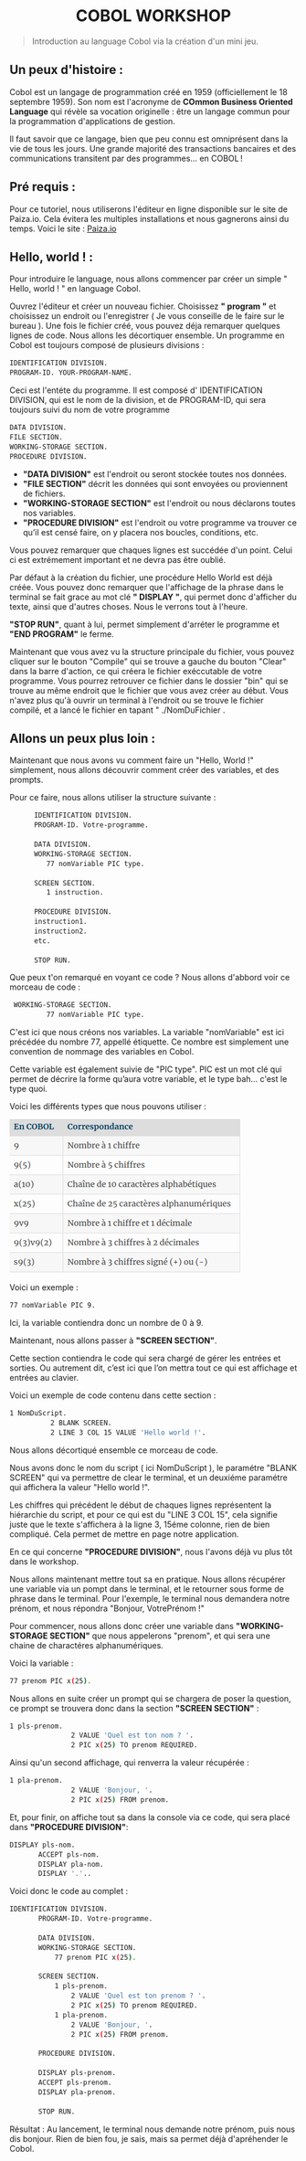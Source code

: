 <h1 align="center">COBOL WORKSHOP</h1>

>Introduction au language Cobol via la création d'un mini jeu.


## Un peux d'histoire  :

Cobol est un langage de programmation créé en 1959 (officiellement le 18 septembre 1959). Son nom est l'acronyme de **COmmon Business Oriented Language** qui révèle sa vocation originelle : être un langage commun pour la programmation d'applications de gestion.

Il faut savoir que ce langage, bien que peu connu est omniprésent dans la vie de tous les jours. Une grande majorité des transactions bancaires et des communications transitent par des programmes… en COBOL !


## Pré requis :

Pour ce tutoriel, nous utiliserons l'éditeur en ligne disponible sur le site de Paiza.io.
Cela évitera les multiples installations et nous gagnerons ainsi du temps.
Voici le site : [Paiza.io](https://paiza.io/en/projects/new?language=cobol)

## Hello, world ! :

Pour introduire le language, nous allons commencer par créer un simple " Hello, world ! " en language Cobol. 

Ouvrez l'éditeur et créer un nouveau fichier. Choisissez **" program "** et choisissez un endroit ou l'enregistrer ( Je vous conseille de le faire sur le bureau ). Une fois le fichier créé, vous pouvez déja remarquer quelques lignes de code. Nous allons les décortiquer ensemble. Un programme en Cobol est toujours composé de plusieurs divisions :

```sh
IDENTIFICATION DIVISION.
PROGRAM-ID. YOUR-PROGRAM-NAME.
```
Ceci est l'entéte du programme. Il est composé d' IDENTIFICATION DIVISION, qui est le nom de la division, et de PROGRAM-ID, qui sera toujours suivi du nom de votre programme

```sh
DATA DIVISION.
FILE SECTION.
WORKING-STORAGE SECTION.
PROCEDURE DIVISION.
```
- **"DATA DIVISION"** est l'endroit ou seront stockée toutes nos données.
- **"FILE SECTION"** décrit les données qui sont envoyées ou proviennent de fichiers.
- **"WORKING-STORAGE SECTION"** est l'endroit ou nous déclarons toutes nos variables.
- **"PROCEDURE DIVISION"** est l'endroit ou votre programme va trouver ce qu’il est censé faire, on y placera nos boucles, conditions, etc.


Vous pouvez remarquer que chaques lignes est succédée d'un point. Celui ci est extrémement important et ne devra pas être oublié.

Par défaut à la création du fichier, une procédure Hello World est déjà créée. Vous pouvez donc remarquer que l'affichage de la phrase dans le terminal se fait grace au mot clé **" DISPLAY "**, qui permet donc d'afficher du texte, ainsi que d'autres choses. Nous le verrons tout à l'heure.

**"STOP RUN"**, quant à lui, permet simplement d'arréter le programme et **"END PROGRAM"** le ferme.

Maintenant que vous avez vu la structure principale du fichier, vous pouvez cliquer sur le bouton "Compile" qui se trouve a gauche du bouton "Clear" dans la barre d'action, ce qui créera le fichier exéccutable de votre programme. Vous pourrez retrouver ce fichier dans le dossier "bin" qui se trouve au même endroit que le fichier que vous avez créer au début. Vous n'avez plus qu'à ouvrir un terminal à l'endroit ou se trouve le fichier compilé, et a lancé le fichier en tapant " ./NomDuFichier .

## Allons un peux plus loin :

Maintenant que nous avons vu comment faire un "Hello, World !" simplement, nous allons découvrir comment créer des variables, et des prompts.

Pour ce faire, nous allons utiliser la structure suivante : 

```sh
      IDENTIFICATION DIVISION.
      PROGRAM-ID. Votre-programme.

      DATA DIVISION.
      WORKING-STORAGE SECTION.
         77 nomVariable PIC type.

      SCREEN SECTION.
         1 instruction.

      PROCEDURE DIVISION.
      instruction1.
      instruction2.
      etc.
 
      STOP RUN.
```

Que peux t'on remarqué en voyant ce code ? Nous allons d'abbord voir ce morceau de code :

```sh
 WORKING-STORAGE SECTION.
         77 nomVariable PIC type.
```
C'est ici que nous créons nos variables. La variable "nomVariable" est ici précédée du nombre 77, appellé étiquette. Ce nombre est simplement une convention de nommage des variables en Cobol.

Cette variable est également suivie de "PIC type". PIC est un mot clé qui permet de décrire la forme qu’aura votre variable, et le type bah... c'est le type quoi.

Voici les différents types que nous pouvons utiliser :

![exemples](Screenshot_1.png)

Voici un exemple : 

```sh
77 nomVariable PIC 9.
```
Ici, la variable contiendra donc un nombre de 0 à 9.

Maintenant, nous allons passer à **"SCREEN SECTION"**.

Cette section contiendra le code qui sera chargé de gérer les entrées et sorties. Ou autrement dit, c’est ici que l’on mettra tout ce qui est affichage et entrées au clavier.

Voici un exemple de code contenu dans cette section :

```sh
1 NomDuScript.
          2 BLANK SCREEN.
          2 LINE 3 COL 15 VALUE 'Hello world !'.
```

Nous allons décortiqué ensemble ce morceau de code.

Nous avons donc le nom du script ( ici NomDuScript ), le paramétre "BLANK SCREEN" qui va permettre de clear le terminal, et un deuxiéme paramétre qui affichera la valeur "Hello world !".

Les chiffres qui précédent le début de chaques lignes représentent la hiérarchie du script, et pour ce qui est du "LINE 3 COL 15", cela signifie juste que le texte s'affichera à la ligne 3, 15éme colonne, rien de bien compliqué. Cela permet de mettre en page notre application. 

En ce qui concerne **"PROCEDURE DIVISION"**, nous l'avons déjà vu plus tôt dans le workshop.

Nous allons maintenant mettre tout sa en pratique. Nous allons récupérer une variable via un pompt dans le terminal, et le retourner sous forme de phrase dans le terminal. Pour l'exemple, le terminal nous demandera notre prénom, et nous répondra "Bonjour, VotrePrénom !"

Pour commencer, nous allons donc créer une variable dans **"WORKING-STORAGE SECTION"** que nous appelerons "prenom", et qui sera une chaine de charactéres alphanumériques.

Voici la variable :

```sh
77 prenom PIC x(25).
```
Nous allons en suite créer un prompt qui se chargera de poser la question, ce prompt se trouvera donc dans la section **"SCREEN SECTION"** :

```sh
1 pls-prenom.
               2 VALUE 'Quel est ton nom ? '.
               2 PIC x(25) TO prenom REQUIRED.
```
Ainsi qu'un second affichage, qui renverra la valeur récupérée :

```sh
1 pla-prenom.
               2 VALUE 'Bonjour, '.
               2 PIC x(25) FROM prenom.
```
Et, pour finir, on affiche tout sa dans la console via ce code, qui sera placé dans **"PROCEDURE DIVISION"**:

```sh
DISPLAY pls-nom.
       ACCEPT pls-nom.
       DISPLAY pla-nom.
       DISPLAY '.'..
```

Voici donc le code au complet :

```sh
IDENTIFICATION DIVISION.
       PROGRAM-ID. Votre-programme.

       DATA DIVISION.
       WORKING-STORAGE SECTION.
           77 prenom PIC x(25).

       SCREEN SECTION.
           1 pls-prenom.
               2 VALUE 'Quel est ton prenom ? '.
               2 PIC x(25) TO prenom REQUIRED.
           1 pla-prenom.
               2 VALUE 'Bonjour, '.
               2 PIC x(25) FROM prenom.

       PROCEDURE DIVISION.

       DISPLAY pls-prenom.
       ACCEPT pls-prenom.
       DISPLAY pla-prenom.

       STOP RUN.
```

Résultat : Au lancement, le terminal nous demande notre prénom, puis nous dis bonjour.
Rien de bien fou, je sais, mais sa permet déjà d'apréhender le Cobol.

